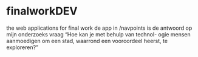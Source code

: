 # finalworkDEV
the web applications for final work
de app in /navpoints is de antwoord op mijn onderzoeks vraag 
“Hoe kan je met behulp van technol- ogie mensen aanmoedigen om een stad, waarrond een vooroordeel heerst, te exploreren?”